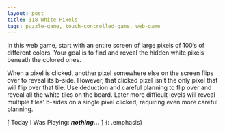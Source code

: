 ```yaml
---
layout: post
title: 318 White Pixels
tags: puzzle-game, touch-controlled-game, web-game
---
```

In this web game, start with an entire screen of large pixels of 100’s of different colors.  Your goal is to find and reveal the hidden white pixels beneath the colored ones.

When a pixel is clicked, another pixel somewhere else on the screen flips over to reveal its b-side.  However, that clicked pixel isn’t the only pixel that will flip over that tile. Use deduction and careful planning to flip over and reveal all the white tiles on the board.  Later more difficult levels will reveal multiple tiles’ b-sides on a single pixel clicked, requiring even more careful planning.

[ Today I Was Playing: ***nothing...*** ]
{: .emphasis}